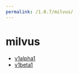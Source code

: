 ```yaml
---
permalink: /1.0.7/milvus/
---
```


# milvus



* [v1alpha1](v1alpha1/index.md)
* [v1beta1](v1beta1/index.md)
